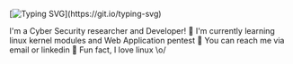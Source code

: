 [![Typing SVG](https://readme-typing-svg.herokuapp.com/?lines=Hi!+I+am+VTran;)](https://git.io/typing-svg)


I'm a Cyber Security researcher and Developer!
    🍑 I'm currently learning linux kernel modules and Web Application pentest
    🍉 You can reach me via email or linkedin
    🍖 Fun fact, I love linux \o/

